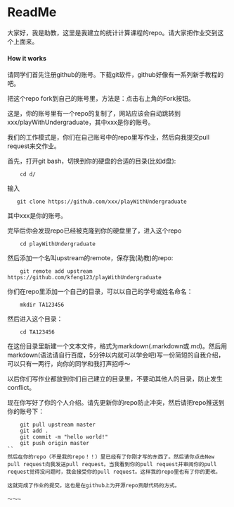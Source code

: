 # ReadMe

大家好，我是助教，这里是我建立的统计计算课程的repo。请大家把作业交到这个上面来。
#### How it works

请同学们首先注册github的账号。下载git软件，github好像有一系列新手教程的吧。

把这个repo fork到自己的账号里，方法是：点击右上角的Fork按钮。

这是，你的账号里有一个repo的复制了，网站应该会自动跳转到xxx/playWithUndergraduate，其中xxx是你的账号。

我们的工作模式是，你们在自己账号中的repo里写作业，然后向我提交pull request来交作业。

首先，打开git bash，切换到你的硬盘的合适的目录(比如d盘):
```
    cd d/
```

输入

```
   git clone https://github.com/xxx/playWithUndergraduate 
```
其中xxx是你的账号。

完毕后你会发现repo已经被克隆到你的硬盘里了，进入这个repo
```
    cd playWithUndergraduate
```

然后添加一个名叫upstream的remote，保存我(助教)的repo:
```
    git remote add upstream https://github.com/kfeng123/playWithUndergraduate
```

你们在repo里添加一个自己的目录，可以以自己的学号或姓名命名：
```
    mkdir TA123456
```
然后进入这个目录：
```
    cd TA123456
```
在这份目录里新建一个文本文件，格式为markdown(.markdown或.md)。然后用markdown(语法请自行百度，5分钟以内就可以学会吧)写一份简短的自我介绍，可以只有一两行，向你的同学和我打声招呼～

以后你们写作业都放到你们自己建立的目录里，不要动其他人的目录，防止发生conflict。

现在你写好了你的个人介绍。请先更新你的repo防止冲突，然后请把repo推送到你的账号下：
```
    git pull upstream master
    git add .
    git commit -m "hello world!"
    git push origin master
``
然后在你的repo（不是我的repo！！）里已经有了你刚才写的东西了。然后请你点击New pull request向我发送pull request。当我看到你的pull request并审阅你的pull request觉得没问题时，我会接受你的pull request。这样我的repo里也有了你的更改。

这就完成了作业的提交。这也是在github上为开源repo贡献代码的方式。

～～~
